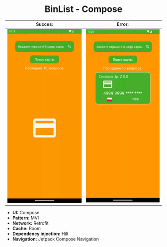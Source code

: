 <h1 align="center">BinList - Compose</h1>

|**Succes:**|**Error:**|
|:-:|:-:|
| ![](https://github.com/Andewbase/TestBinList/blob/compose/succes.gif) | ![](https://github.com/Andewbase/TestBinList/blob/compose/erorr.gif) |

- **UI:** Compose
- **Pattern:** MVI
- **Network:** Retrofit
- **Cache:** Room
- **Dependency injection:** Hilt       
- **Navigation:** Jetpack Compose Navigation
